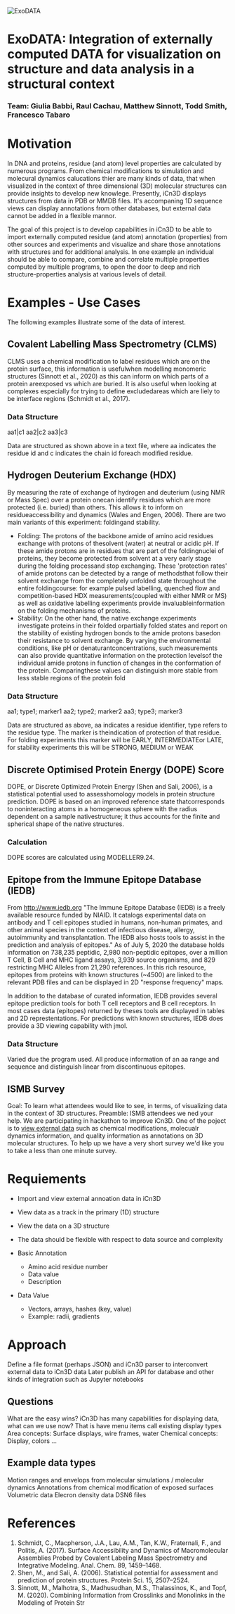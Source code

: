 ![ExoDATA](/ExoData%20logo.png)

# ExoDATA: Integration of externally computed DATA for visualization on structure and data analysis in a structural context 
### Team: Giulia Babbi, Raul Cachau, Matthew Sinnott, Todd Smith, Francesco Tabaro

# Motivation
In DNA and proteins, residue (and atom) level properties are calculated by numerous programs. From chemical modifications to simulation and molecural dynamics calucations thier are many kinds of data, that when visualized in the context of three dimensional (3D) molecular structures can provide insights to develop new knowlege. Presently, iCn3D displays structures from data in PDB or MMDB files. It's accompaning 1D sequence views can display annotations from other databases, but external data cannot be added in a flexible mannor. 

The goal of this project is to develop capabilities in iCn3D to be able to import externally computed residue (and atom) annotation (properties) from other sources and experiments and visualize and share those annotations with structures and for additional analysis. In one example an individual should be able to compare, combine and correlate multiple properties computed by multiple programs, to open the door to deep and rich structure-properties analysis at various levels of detail.

# Examples - Use Cases
The following examples illustrate some of the data of interest.

## Covalent Labelling Mass Spectrometry (CLMS)
CLMS uses a chemical modification to label residues which are on the protein surface, this information is usefulwhen modelling monomeric structures (Sinnott et al., 2020) as this can inform on which parts of a protein areexposed vs which are buried. It is also useful when looking at complexes especially for trying to define excludedareas which are liely to be interface regions (Schmidt et al., 2017).

### Data Structure
aa1|c1
aa2|c2
aa3|c3

Data are structured as shown above in a text file, where aa indicates the residue id and c indicates the chain id foreach modified residue.

## Hydrogen Deuterium Exchange (HDX)
By measuring the rate of exchange of hydrogen and deuterium (using NMR or Mass Spec) over a protein onecan identify residues which are more protected (i.e. buried) than others. This allows it to inform on residueaccessibility and dynamics (Wales and Engen, 2006). There are two main variants of this experiment: foldingand stability.
* Folding: The protons of the backbone amide of amino acid residues exchange with protons of thesolvent (water) at neutral or acidic pH. If these amide protons are in residues that are part of the foldingnuclei of proteins, they become protected from solvent at a very early stage during the folding processand stop exchanging. These 'protection rates' of amide protons can be detected by a range of methodsthat follow their solvent exchange from the completely unfolded state throughout the entire foldingcourse: for example pulsed labelling, quenched flow and competition-based HDX measurements(coupled with either NMR or MS) as well as oxidative labelling experiments provide invaluableinformation on the folding mechanisms of proteins.
* Stability: On the other hand, the native exchange experiments investigate proteins in their folded orpartially folded states and report on the stability of existing hydrogen bonds to the amide protons basedon their resistance to solvent exchange. By varying the environmental conditions, like pH or denaturantconcentrations, such measurements can also provide quantitative information on the protection levelsof the individual amide protons in function of changes in the conformation of the protein. Comparingthese values can distinguish more stable from less stable regions of the protein fold

### Data Structure
aa1; type1; marker1
aa2; type2; marker2
aa3; type3; marker3

Data are structured as above, aa indicates a residue identifier, type refers to the residue type. The marker is theindication of protection of that residue. For folding experiments this marker will be EARLY, INTERMEDIATEor LATE, for stability experiments this will be STRONG, MEDIUM or WEAK

## Discrete Optimised Protein Energy (DOPE) Score
DOPE, or Discrete Optimized Protein Energy  (Shen and Sali, 2006), is a statistical potential used to assesshomology   models   in   protein   structure   prediction.   DOPE   is   based   on   an   improved   reference   state   thatcorresponds to noninteracting atoms in a homogeneous sphere with the radius dependent on a sample nativestructure; it thus accounts for the finite and spherical shape of the native structures.

### Calculation
DOPE scores are calculated using MODELLER9.24.

## Epitope from the Immune Epitope Database (IEDB)
From http://www.iedb.org "The Immune Epitope Database (IEDB) is a freely available resource funded by NIAID. It catalogs experimental data on antibody and T cell epitopes studied in humans, non-human primates, and other animal species in the context of infectious disease, allergy, autoimmunity and transplantation. The IEDB also hosts tools to assist in the prediction and analysis of epitopes." As of July 5, 2020 the database holds information on 738,235 peptidic, 2,980 non-peptidic epitopes, over a million T Cell, B Cell and MHC ligand assays, 3,939 source organisms, and 829 restricting MHC Alleles from 21,290 references. In this rich resource, epitopes from proteins with known structures (~4500) are linked to the relevant PDB files and can be displayed in 2D "response frequency" maps. 

In addition to the database of curated information, IEDB provides several epitope prediction tools for both T cell receptors and B cell receptors. In most cases data (epitopes) returned by theses tools are displayed in tables and 2D represtentations. For predictions with known structures, IEDB does provide a 3D viewing capability with jmol. 

### Data Structure
Varied due the program used. All produce information of an aa range and sequence and distinguish linear from discontinuous epitopes.

## ISMB Survey
Goal: To learn what attendees would like to see, in terms, of visualizing data in the context of 3D structures. 
Preamble: ISMB attendees we ned your help. We are participating in hackathon to improve iCn3D. One of the poject is to [view external data](https://github.com/hackathonismb/Integration-of-externally-computed-DATA-for-visualization-and-analysis-on-structure) such as chemical modifications, molecualr dynamics information, and quality information as annotations on 3D molecular structures. To help up we have a very short survey we'd like you to take a less than one minute survey. 

# Requiements
* Import and view external annoation data in iCn3D
* View data as a track in the primary (1D) structure 
* View the data on a 3D structure
* The data should be flexible with respect to data source and complexity

* Basic Annotation
   * Amino acid residue number
   * Data value 
   * Description
* Data Value
   * Vectors, arrays, hashes (key, value)
   * Example: radii, gradients

# Approach
Define a file format (perhaps JSON) and iCn3D parser to interconvert external data to iCn3D data
Later publish an API for database and other kinds of integration such as Jupyter notebooks

## Questions
What are the easy wins? 
iCn3D has many capabilities for displaying data, what can we use now? That is have menu items call existing display types
Area concepts: Surface displays, wire frames, water
Chemical concepts: Display, colors ...

## Example data types
Motion ranges and envelops from molecular simulations / molecular dynamics
Annotations from chemical modification of exposed surfaces
Volumetric data
Elecron density data
DSN6 files

# References
1. Schmidt, C., Macpherson, J.A., Lau, A.M., Tan, K.W., Fraternali, F., and Politis, A. (2017). Surface Accessibility and Dynamics of Macromolecular Assemblies Probed by Covalent Labeling Mass Spectrometry and Integrative Modeling. Anal. Chem. 89, 1459–1468.
1. Shen, M., and Sali, A. (2006). Statistical potential for assessment and prediction of protein structures. Protein Sci. 15, 2507–2524.
1. Sinnott, M., Malhotra, S., Madhusudhan, M.S., Thalassinos, K., and Topf, M. (2020). Combining Information from Crosslinks and Monolinks in the Modeling of Protein Str

